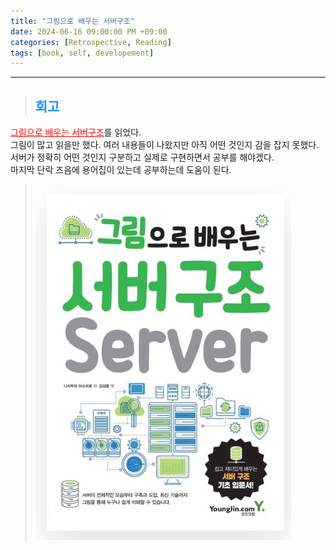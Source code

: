```yaml
---
title: "그림으로 배우는 서버구조"
date: 2024-06-16 09:00:00 PM +09:00
categories: [Retrospective, Reading]
tags: [book, self, developement]
---
```

***

>## <span style='color:#1E90FF'>회고</span>
<a href='https://product.kyobobook.co.kr/detail/S000000555537' target='_blank' style='color:red'>그림으로 배우는 서버구조</a>를 읽었다. <br>
그림이 많고 읽을만 했다. 여러 내용들이 나왔지만 아직 어떤 것인지 감을 잡지 못했다. <br>
서버가 정확히 어떤 것인지 구분하고 실제로 구현하면서 공부를 해야겠다. <br>
마지막 단락 즈음에 용어집이 있는데 공부하는데 도움이 된다. <br>

> ![book](/assets/img/postImg/Retrospective/Reading/learningServerArchitectureThroughDiagrams/bookImg.JPG)